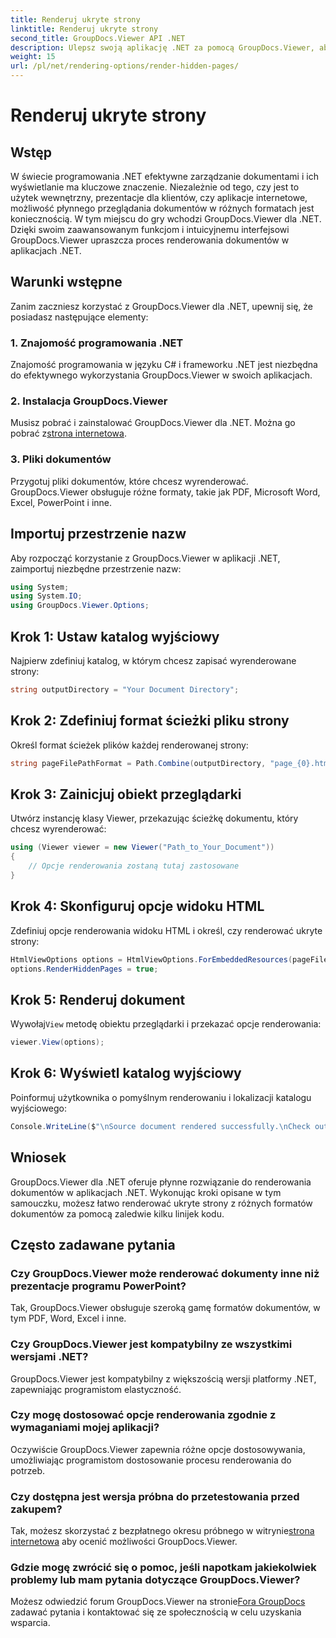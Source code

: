 ```yaml
---
title: Renderuj ukryte strony
linktitle: Renderuj ukryte strony
second_title: GroupDocs.Viewer API .NET
description: Ulepsz swoją aplikację .NET za pomocą GroupDocs.Viewer, aby zapewnić płynne renderowanie dokumentów. Postępuj zgodnie z naszym przewodnikiem krok po kroku, aby bez wysiłku renderować ukryte strony.
weight: 15
url: /pl/net/rendering-options/render-hidden-pages/
---
```


# Renderuj ukryte strony

## Wstęp
W świecie programowania .NET efektywne zarządzanie dokumentami i ich wyświetlanie ma kluczowe znaczenie. Niezależnie od tego, czy jest to użytek wewnętrzny, prezentacje dla klientów, czy aplikacje internetowe, możliwość płynnego przeglądania dokumentów w różnych formatach jest koniecznością. W tym miejscu do gry wchodzi GroupDocs.Viewer dla .NET. Dzięki swoim zaawansowanym funkcjom i intuicyjnemu interfejsowi GroupDocs.Viewer upraszcza proces renderowania dokumentów w aplikacjach .NET.
## Warunki wstępne
Zanim zaczniesz korzystać z GroupDocs.Viewer dla .NET, upewnij się, że posiadasz następujące elementy:
### 1. Znajomość programowania .NET
Znajomość programowania w języku C# i frameworku .NET jest niezbędna do efektywnego wykorzystania GroupDocs.Viewer w swoich aplikacjach.
### 2. Instalacja GroupDocs.Viewer
 Musisz pobrać i zainstalować GroupDocs.Viewer dla .NET. Można go pobrać z[strona internetowa](https://releases.groupdocs.com/viewer/net/).
### 3. Pliki dokumentów
Przygotuj pliki dokumentów, które chcesz wyrenderować. GroupDocs.Viewer obsługuje różne formaty, takie jak PDF, Microsoft Word, Excel, PowerPoint i inne.

## Importuj przestrzenie nazw
Aby rozpocząć korzystanie z GroupDocs.Viewer w aplikacji .NET, zaimportuj niezbędne przestrzenie nazw:
```csharp
using System;
using System.IO;
using GroupDocs.Viewer.Options;
```
## Krok 1: Ustaw katalog wyjściowy
Najpierw zdefiniuj katalog, w którym chcesz zapisać wyrenderowane strony:
```csharp
string outputDirectory = "Your Document Directory";
```
## Krok 2: Zdefiniuj format ścieżki pliku strony
Określ format ścieżek plików każdej renderowanej strony:
```csharp
string pageFilePathFormat = Path.Combine(outputDirectory, "page_{0}.html");
```
## Krok 3: Zainicjuj obiekt przeglądarki
Utwórz instancję klasy Viewer, przekazując ścieżkę dokumentu, który chcesz wyrenderować:
```csharp
using (Viewer viewer = new Viewer("Path_to_Your_Document"))
{
    // Opcje renderowania zostaną tutaj zastosowane
}
```
## Krok 4: Skonfiguruj opcje widoku HTML
Zdefiniuj opcje renderowania widoku HTML i określ, czy renderować ukryte strony:
```csharp
HtmlViewOptions options = HtmlViewOptions.ForEmbeddedResources(pageFilePathFormat);
options.RenderHiddenPages = true;
```
## Krok 5: Renderuj dokument
 Wywołaj`View` metodę obiektu przeglądarki i przekazać opcje renderowania:
```csharp
viewer.View(options);
```
## Krok 6: Wyświetl katalog wyjściowy
Poinformuj użytkownika o pomyślnym renderowaniu i lokalizacji katalogu wyjściowego:
```csharp
Console.WriteLine($"\nSource document rendered successfully.\nCheck output in {outputDirectory}.");
```

## Wniosek
GroupDocs.Viewer dla .NET oferuje płynne rozwiązanie do renderowania dokumentów w aplikacjach .NET. Wykonując kroki opisane w tym samouczku, możesz łatwo renderować ukryte strony z różnych formatów dokumentów za pomocą zaledwie kilku linijek kodu.
## Często zadawane pytania
### Czy GroupDocs.Viewer może renderować dokumenty inne niż prezentacje programu PowerPoint?
Tak, GroupDocs.Viewer obsługuje szeroką gamę formatów dokumentów, w tym PDF, Word, Excel i inne.
### Czy GroupDocs.Viewer jest kompatybilny ze wszystkimi wersjami .NET?
GroupDocs.Viewer jest kompatybilny z większością wersji platformy .NET, zapewniając programistom elastyczność.
### Czy mogę dostosować opcje renderowania zgodnie z wymaganiami mojej aplikacji?
Oczywiście GroupDocs.Viewer zapewnia różne opcje dostosowywania, umożliwiając programistom dostosowanie procesu renderowania do potrzeb.
### Czy dostępna jest wersja próbna do przetestowania przed zakupem?
Tak, możesz skorzystać z bezpłatnego okresu próbnego w witrynie[strona internetowa](https://releases.groupdocs.com/) aby ocenić możliwości GroupDocs.Viewer.
### Gdzie mogę zwrócić się o pomoc, jeśli napotkam jakiekolwiek problemy lub mam pytania dotyczące GroupDocs.Viewer?
 Możesz odwiedzić forum GroupDocs.Viewer na stronie[Fora GroupDocs](https://forum.groupdocs.com/c/viewer/9) zadawać pytania i kontaktować się ze społecznością w celu uzyskania wsparcia.
